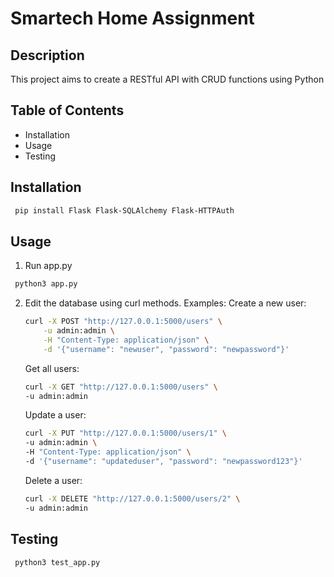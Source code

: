 # Smartech Home Assignment

## Description

This project aims to create a RESTful API with CRUD functions using Python

## Table of Contents

- Installation
- Usage
- Testing

## Installation

```bash
 pip install Flask Flask-SQLAlchemy Flask-HTTPAuth
```

## Usage

1. Run app.py 
```bash
 python3 app.py
```

2. Edit the database using curl methods. Examples:
    Create a new user:
    ```bash
    curl -X POST "http://127.0.0.1:5000/users" \
        -u admin:admin \
        -H "Content-Type: application/json" \
        -d '{"username": "newuser", "password": "newpassword"}'
    ```

    Get all users:
    ```bash
    curl -X GET "http://127.0.0.1:5000/users" \
    -u admin:admin
    ```
    
    Update a user:
    ```bash
    curl -X PUT "http://127.0.0.1:5000/users/1" \
    -u admin:admin \
    -H "Content-Type: application/json" \
    -d '{"username": "updateduser", "password": "newpassword123"}'
    ```
    Delete a user:
    ```bash
    curl -X DELETE "http://127.0.0.1:5000/users/2" \
    -u admin:admin
    ```

## Testing

```bash
 python3 test_app.py
```